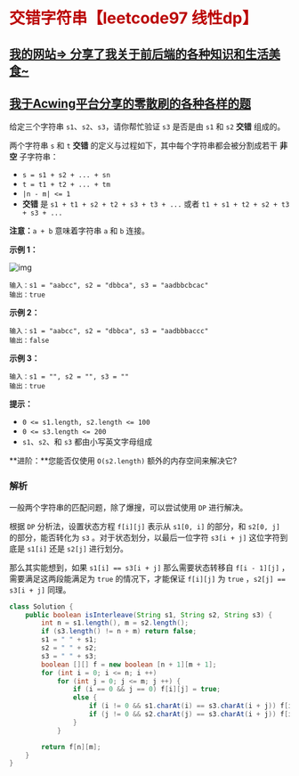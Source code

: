 # <font color='bb000'>交错字符串【leetcode97 线性dp】</font>

## [我的网站=> 分享了我关于前后端的各种知识和生活美食~](https://www.fanxy.cloud)

## [我于Acwing平台分享的零散刷的各种各样的题](https://www.acwing.com/blog/content/33005/) 

给定三个字符串 `s1`、`s2`、`s3`，请你帮忙验证 `s3` 是否是由 `s1` 和 `s2` **交错** 组成的。

两个字符串 `s` 和 `t` **交错** 的定义与过程如下，其中每个字符串都会被分割成若干 **非空** 子字符串：

- `s = s1 + s2 + ... + sn`
- `t = t1 + t2 + ... + tm`
- `|n - m| <= 1`
- **交错** 是 `s1 + t1 + s2 + t2 + s3 + t3 + ...` 或者 `t1 + s1 + t2 + s2 + t3 + s3 + ...`

**注意：**`a + b` 意味着字符串 `a` 和 `b` 连接。

 

**示例 1：**

![img](https://assets.leetcode.com/uploads/2020/09/02/interleave.jpg)

```
输入：s1 = "aabcc", s2 = "dbbca", s3 = "aadbbcbcac"
输出：true
```

**示例 2：**

```
输入：s1 = "aabcc", s2 = "dbbca", s3 = "aadbbbaccc"
输出：false
```

**示例 3：**

```
输入：s1 = "", s2 = "", s3 = ""
输出：true
```

 

**提示：**

- `0 <= s1.length, s2.length <= 100`
- `0 <= s3.length <= 200`
- `s1`、`s2`、和 `s3` 都由小写英文字母组成

 

**进阶：**您能否仅使用 `O(s2.length)` 额外的内存空间来解决它?





### 解析

一般两个字符串的匹配问题，除了爆搜，可以尝试使用 `DP` 进行解决。

根据 `DP` 分析法，设置状态方程 `f[i][j]` 表示从 `s1[0, i]` 的部分，和 `s2[0, j]` 的部分，能否转化为 `s3` 。对于状态划分，以最后一位字符 `s3[i + j]` 这位字符到底是 `s1[i]` 还是 `s2[j]` 进行划分。

那么其实能想到，如果 `s1[i] == s3[i + j]` 那么需要状态转移自 `f[i - 1][j]` ，需要满足这两段能满足为 `true` 的情况下，才能保证 `f[i][j]` 为 `true` ，`s2[j] == s3[i + j]` 同理。

```java
class Solution {
    public boolean isInterleave(String s1, String s2, String s3) {
        int n = s1.length(), m = s2.length();
        if (s3.length() != n + m) return false;
        s1 = " " + s1;
        s2 = " " + s2;
        s3 = " " + s3;
        boolean [][] f = new boolean [n + 1][m + 1];
        for (int i = 0; i <= n; i ++) 
            for (int j = 0; j <= m; j ++) {
                if (i == 0 && j == 0) f[i][j] = true;
                else {
                    if (i != 0 && s1.charAt(i) == s3.charAt(i + j)) f[i][j] = f[i - 1][j];
                    if (j != 0 && s2.charAt(j) == s3.charAt(i + j)) f[i][j] = f[i][j] || f[i][j - 1];
                } 
            }

        return f[n][m];            
    }
}
```

